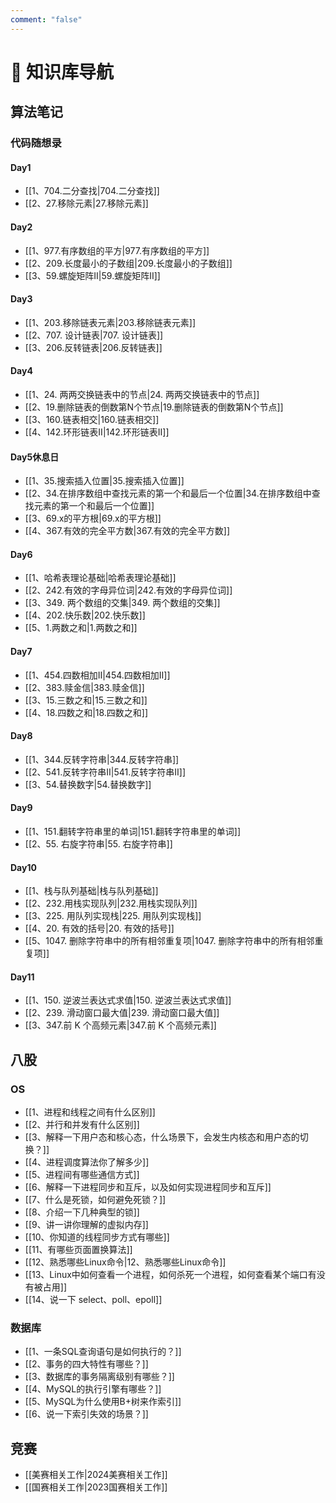 ```yaml
---
comment: "false"
---
```

# 📒 知识库导航



## 算法笔记
### 代码随想录
#### Day1
- [[1、704.二分查找|704.二分查找]]
- [[2、27.移除元素|27.移除元素]]
#### Day2
- [[1、977.有序数组的平方|977.有序数组的平方]]
- [[2、209.长度最小的子数组|209.长度最小的子数组]]
- [[3、59.螺旋矩阵II|59.螺旋矩阵II]]
#### Day3
- [[1、203.移除链表元素|203.移除链表元素]]
- [[2、707. 设计链表|707. 设计链表]]
- [[3、206.反转链表|206.反转链表]]

#### Day4
- [[1、24. 两两交换链表中的节点|24. 两两交换链表中的节点]]
- [[2、19.删除链表的倒数第N个节点|19.删除链表的倒数第N个节点]]
- [[3、160.链表相交|160.链表相交]]
- [[4、142.环形链表II|142.环形链表II]]

#### Day5休息日
- [[1、35.搜索插入位置|35.搜索插入位置]]
- [[2、34.在排序数组中查找元素的第一个和最后一个位置|34.在排序数组中查找元素的第一个和最后一个位置]]
- [[3、69.x的平方根|69.x的平方根]]
- [[4、367.有效的完全平方数|367.有效的完全平方数]]

#### Day6
- [[1、哈希表理论基础|哈希表理论基础]]
- [[2、242.有效的字母异位词|242.有效的字母异位词]]
- [[3、349. 两个数组的交集|349. 两个数组的交集]]
- [[4、202.快乐数|202.快乐数]]
- [[5、1.两数之和|1.两数之和]]

#### Day7
- [[1、454.四数相加Ⅱ|454.四数相加Ⅱ]]
- [[2、383.赎金信|383.赎金信]]
- [[3、15.三数之和|15.三数之和]]
- [[4、18.四数之和|18.四数之和]]

#### Day8
- [[1、344.反转字符串|344.反转字符串]]
- [[2、541.反转字符串Ⅱ|541.反转字符串Ⅱ]]
- [[3、54.替换数字|54.替换数字]]

#### Day9
- [[1、151.翻转字符串里的单词|151.翻转字符串里的单词]]
- [[2、55. 右旋字符串|55. 右旋字符串]]

#### Day10
- [[1、栈与队列基础|栈与队列基础]]
- [[2、232.用栈实现队列|232.用栈实现队列]]
- [[3、225. 用队列实现栈|225. 用队列实现栈]]
- [[4、20. 有效的括号|20. 有效的括号]]
- [[5、1047. 删除字符串中的所有相邻重复项|1047. 删除字符串中的所有相邻重复项]]

#### Day11
- [[1、150. 逆波兰表达式求值|150. 逆波兰表达式求值]]
- [[2、239. 滑动窗口最大值|239. 滑动窗口最大值]]
- [[3、347.前 K 个高频元素|347.前 K 个高频元素]]
## 八股

### OS
- [[1、进程和线程之间有什么区别]]
- [[2、并行和并发有什么区别]]
- [[3、解释一下用户态和核心态，什么场景下，会发生内核态和用户态的切换？]]
- [[4、进程调度算法你了解多少]]
- [[5、进程间有哪些通信方式]]
- [[6、解释一下进程同步和互斥，以及如何实现进程同步和互斥]]
- [[7、什么是死锁，如何避免死锁？]]
- [[8、介绍一下几种典型的锁]]
- [[9、讲一讲你理解的虚拟内存]]
- [[10、你知道的线程同步方式有哪些]]
- [[11、有哪些页面置换算法]]
- [[12、熟悉哪些Linux命令|12、熟悉哪些Linux命令]]
- [[13、Linux中如何查看一个进程，如何杀死一个进程，如何查看某个端口有没有被占用]]
- [[14、说一下 select、poll、epoll]]

### 数据库
- [[1、一条SQL查询语句是如何执行的？]]
- [[2、事务的四大特性有哪些？]]
- [[3、数据库的事务隔离级别有哪些？]]
- [[4、MySQL的执行引擎有哪些？]]
- [[5、MySQL为什么使用B+树来作索引]]
- [[6、说一下索引失效的场景？]]
## 竞赛

- [[美赛相关工作|2024美赛相关工作]]
- [[国赛相关工作|2023国赛相关工作]]